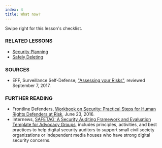 ```yaml
---
index: 4
title: What now?
---
```

Swipe right for this lesson's checklist.

### RELATED LESSONS

*   [Security Planning](umbrella://lesson/security-planning)
*   [Safely Deleting](umbrella://lesson/safely-deleting)

### SOURCES

*   EFF, Surveillance Self-Defense, ["Assessing your Risks"](https://ssd.eff.org/en/module/assessing-your-risks), reviewed September 7, 2017.

### FURTHER READING

*   Frontline Defenders, [Workbook on Security: Practical Steps for Human Rights Defenders at Risk](https://www.frontlinedefenders.org/en/resource-publication/workbook-security-practical-steps-human-rights-defenders-risk),  June 23, 2016.
*   Internews, [SAFETAG: A Security Auditing Framework and Evaluation Template for Advocacy Groups](https://safetag.org/guide/), includes principles, activities, and best practices to help digital security auditors to support small civil society organizations or independent media houses who have strong digital security concerns.